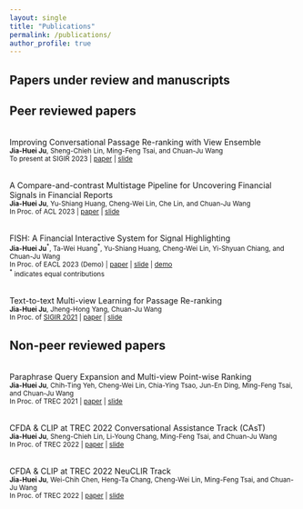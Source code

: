 ```yaml
---
layout: single
title: "Publications"
permalink: /publications/
author_profile: true
---
```


## Papers under review and manuscripts

## Peer reviewed papers
<br>Improving Conversational Passage Re-ranking with View Ensemble
<br><sub>**Jia-Huei Ju**, Sheng-Chieh Lin, Ming-Feng Tsai, and Chuan-Ju Wang</sub>
<br><sub> To present at SIGIR 2023 | [paper](https://dylanjoo.github.io/files/sigir.2023.paper.pdf) | [slide](https://dylanjoo.github.io/files/sigir.2023.slide.pdf)</sub>

<br>A Compare-and-contrast Multistage Pipeline for Uncovering Financial Signals in Financial Reports
<br><sub>**Jia-Huei Ju**, Yu-Shiang Huang, Cheng-Wei Lin, Che Lin, and Chuan-Ju Wang</sub>
<br><sub> In Proc. of ACL 2023 | [paper](https://dylanjoo.github.io/files/acl.2023.paper.pdf) | [slide](https://dylanjoo.github.io/files/acl.2023.slide.pd)</sub>

<br>FISH: A Financial Interactive System for Signal Highlighting
<br><sub>**Jia-Huei Ju**<sup>\*</sup>, Ta-Wei Huang<sup>\*</sup>, Yu-Shiang Huang, Cheng-Wei Lin, Yi-Shyuan Chiang, and Chuan-Ju Wang </sub>
<br><sub> In Proc. of EACL 2023 (Demo) | [paper](https://dylanjoo.github.io/files/eacl.2023.demo.paper.pdf) | [slide](https://dylanjoo.github.io/files/eacl.2023.demo.slide.pdf) | [demo](https://fish-web-fish.de.r.appspot.com/) </sub>
<br><sub><sup>\*</sup> indicates equal contributions</sub>

<br>Text-to-text Multi-view Learning for Passage Re-ranking
<br><sub>**Jia-Huei Ju**, Jheng-Hong Yang, Chuan-Ju Wang</sub>
<br><sub> In Proc. of [SIGIR 2021](https://dl.acm.org/doi/10.1145/3404835.3463048) | [paper](https://dylanjoo.github.io/files/sigir2021.paper.pdf) | [slide](https://dylanjoo.github.io/files/sigir2021.slide.pdf)</sub>

## Non-peer reviewed papers
<br>Paraphrase Query Expansion and Multi-view Point-wise Ranking
<br><sub>**Jia-Huei Ju**, Chih-Ting Yeh, Cheng-Wei Lin, Chia-Ying Tsao, Jun-En Ding, Ming-Feng Tsai, and Chuan-Ju Wang</sub>
<br><sub> In Proc. of TREC 2021  | [paper](https://trec.nist.gov/pubs/trec30/papers/CFDA_CLIP-CAsT.pdf) | [slide](https://dylanjoo.github.io/files/trec.cast.2021.slide.pdf)</sub>

<br>CFDA & CLIP at TREC 2022 Conversational Assistance Track (CAsT)
<br><sub>**Jia-Huei Ju**, Sheng-Chieh Lin, Li-Young Chang, Ming-Feng Tsai, and Chuan-Ju Wang</sub>
<br><sub> In Proc. of TREC 2022  | [paper](https://trec.nist.gov/pubs/trec31/papers/CFDA_CLIP.C.pdf) | [slide](https://dylanjoo.github.io/files/trec.cast.2022.slide.pdf)</sub>

<br>CFDA & CLIP at TREC 2022 NeuCLIR Track
<br><sub>**Jia-Huei Ju**, Wei-Chih Chen, Heng-Ta Chang, Cheng-Wei Lin, Ming-Feng Tsai, and Chuan-Ju Wang</sub>
<br><sub> In Proc. of TREC 2022  | [paper](https://trec.nist.gov/pubs/trec31/papers/CFDA_CLIP.N.pdf) | [slide](https://dylanjoo.github.io/files/trec.neuclir.2022.slide.pdf)</sub>

<!-- {% if author.googlescholar %} -->
<!--   You can also find my articles on <u><a href="{{author.googlescholar}}">my Google Scholar profile</a>.</u> -->
<!-- {% endif %} -->
<!--  -->
<!-- {% include base_path %} -->
<!--  -->
<!-- {% for post in site.publications reversed %} -->
<!--   {% include archive-single.html %} -->
<!-- {% endfor %} -->
